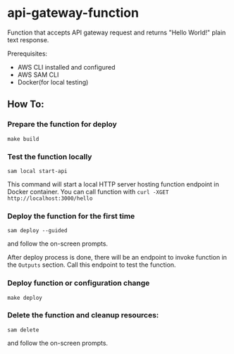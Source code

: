 # api-gateway-function

Function that accepts API gateway request and returns "Hello World!" plain text response.

Prerequisites:

* AWS CLI installed and configured
* AWS SAM CLI
* Docker(for local testing)

## How To:

### Prepare the function for deploy

```shell
make build
```

### Test the function locally

```shell
sam local start-api
```

This command will start a local HTTP server hosting function endpoint in Docker container. You can call function
with `curl -XGET http://localhost:3000/hello`

### Deploy the function for the first time

```shell
sam deploy --guided 
```

and follow the on-screen prompts. 

After deploy process is done, there will be an endpoint to invoke function in
the `Outputs` section. Call this endpoint to test the function.

### Deploy function or configuration change

```shell
make deploy
```

### Delete the function and cleanup resources:

```shell
sam delete
```
and follow the on-screen prompts.
